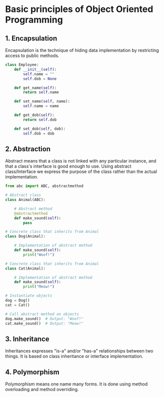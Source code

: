 # Basic principles of Object Oriented Programming
## 1. Encapsulation
Encapsulation is the technique of hiding data implementation by restricting access to public methods.
```python
class Employee:
    def __init__(self):
        self.name = ""
        self.dob = None

    def get_name(self):
        return self.name

    def set_name(self, name):
        self.name = name

    def get_dob(self):
        return self.dob

    def set_dob(self, dob):
        self.dob = dob
```
## 2. Abstraction
Abstract means that a class is not linked with any particular instance, and that a class's interface is good enough to use.
Using abstract class/Interface we express the purpose of the class rather than the actual implementation.
```python
from abc import ABC, abstractmethod

# Abstract class
class Animal(ABC):

    # Abstract method
    @abstractmethod
    def make_sound(self):
        pass

# Concrete class that inherits from Animal
class Dog(Animal):

    # Implementation of abstract method
    def make_sound(self):
        print("Woof!")

# Concrete class that inherits from Animal
class Cat(Animal):

    # Implementation of abstract method
    def make_sound(self):
        print("Meow!")

# Instantiate objects
dog = Dog()
cat = Cat()

# Call abstract method on objects
dog.make_sound()  # Output: "Woof!"
cat.make_sound()  # Output: "Meow!"
```

## 3. Inheritance
Inheritances expresses "is-a" and/or "has-a" relationships between two things. It is based on class inheritance or interface implementation.

## 4. Polymorphism
Polymorphism means one name many forms. It is done using method overloading and method overriding.

